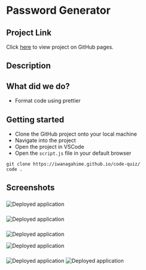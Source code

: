 # Password Generator

## Project Link

Click [here](https://iwanagahime.github.io/code-quiz/) to view project on GitHub pages.

## Description

## What did we do?

- Format code using prettier

## Getting started

- Clone the GitHub project onto your local machine
- Navigate into the project
- Open the project in VSCode
- Open the `script.js` file in your default browser

```
git clone https://iwanagahime.github.io/code-quiz/
code .
```

## Screenshots

###

![Deployed application ]()

###

![Deployed application ]()

###

![Deployed application ]()

![Deployed application ]()

###

![Deployed application ]()
![Deployed application ]()
